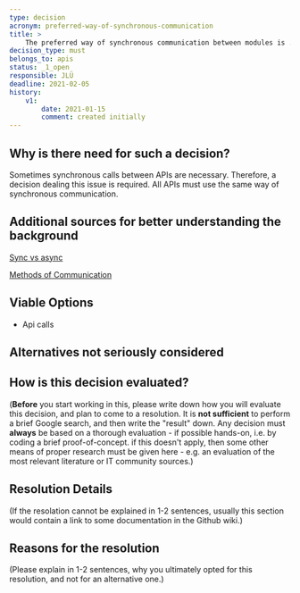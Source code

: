 ```yaml
---
type: decision
acronym: preferred-way-of-synchronous-communication
title: >
    The preferred way of synchronous communication between modules is ...?
decision_type: must
belongs_to: apis
status: _1_open
responsible: JLÜ
deadline: 2021-02-05
history:
    v1:
        date: 2021-01-15
        comment: created initially
---
```


## Why is there need for such a decision?

Sometimes synchronous calls between APIs are necessary. Therefore, a decision dealing this issue is required. All APIs 
must use the same way of synchronous communication.

## Additional sources for better understanding the background

[Sync vs async](https://dzone.com/articles/patterns-for-microservices-sync-vs-async)

[Methods of Communication](https://blog.logrocket.com/methods-for-microservice-communication/)

## Viable Options

* Api calls


## Alternatives not seriously considered




## How is this decision evaluated?

(**Before** you start working in this, please write down how you will evaluate this decision, and plan to 
come to a resolution. 
It is  **not sufficient** to perform a brief Google search, and then write  the "result" down. Any decision must
**always** be based on a thorough evaluation - if possible hands-on, i.e. by coding a brief proof-of-concept.
if this doesn't apply, then some other means of proper research must be given here - e.g. an evaluation of 
the most relevant literature or IT community sources.) 

 
## Resolution Details

(If the resolation cannot be explained in 1-2 sentences, usually this section would contain a link to some
documentation in the Github wiki.)


## Reasons for the resolution

(Please explain in 1-2 sentences, why you ultimately opted for this resolution, and not for an alternative one.)

